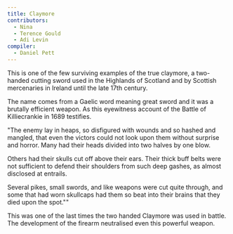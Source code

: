 ```yaml
---
title: Claymore
contributors:
  - Nina
  - Terence Gould
  - Adi Levin
compiler:
  - Daniel Pett
---
```


This is one of the few surviving examples of the true claymore, a two-handed cutting sword used in the Highlands of Scotland and by Scottish mercenaries in Ireland until the late 17th century.

The name comes from a Gaelic word meaning great sword and it was a brutally efficient weapon. As this eyewitness account of the Battle of Killiecrankie in 1689 testifies.

"The enemy lay in heaps, so disfigured with wounds and so hashed and mangled, that even the victors could not look upon them without surprise and horror. Many had their heads divided into two halves by one blow.

Others had their skulls cut off above their ears. Their thick buff belts were not sufficient to defend their shoulders from such deep gashes, as almost disclosed at entrails.

Several pikes, small swords, and like weapons were cut quite through, and some that had worn skullcaps had them so beat into their brains that they died upon the spot.""

This was one of the last times the two handed Claymore was used in battle. The development of the firearm neutralised even this powerful weapon.
